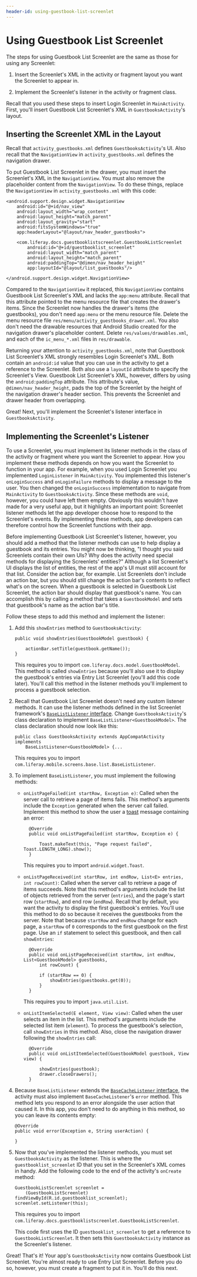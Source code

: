 ```yaml
---
header-id: using-guestbook-list-screenlet
---
```


# Using Guestbook List Screenlet

The steps for using Guestbook List Screenlet are the same as those for using any
Screenlet: 

1. Insert the Screenlet's XML in the activity or fragment layout you want the 
   Screenlet to appear in. 

2. Implement the Screenlet's listener in the activity or fragment class. 

Recall that you used these steps to insert Login Screenlet in `MainActivity`. 
First, you'll insert Guestbook List Screenlet's XML in `GuestbooksActivity`'s 
layout. 

## Inserting the Screenlet XML in the Layout

Recall that `activity_guestbooks.xml` defines `GuestbooksActivity`'s UI. Also 
recall that the `NavigationView` in `activity_guestbooks.xml` defines the 
navigation drawer. 

To put Guestbook List Screenlet in the drawer, you must insert the
Screenlet's XML in the `NavigationView`. You must also remove the
placeholder content from the `NavigationView`. To do these things, replace
the `NavigationView` in `activity_guestbooks.xml` with this code: 

    <android.support.design.widget.NavigationView
        android:id="@+id/nav_view"
        android:layout_width="wrap_content"
        android:layout_height="match_parent"
        android:layout_gravity="start"
        android:fitsSystemWindows="true"
        app:headerLayout="@layout/nav_header_guestbooks">

        <com.liferay.docs.guestbooklistscreenlet.GuestbookListScreenlet
            android:id="@+id/guestbooklist_screenlet"
            android:layout_width="match_parent"
            android:layout_height="match_parent"
            android:paddingTop="@dimen/nav_header_height"
            app:layoutId="@layout/list_guestbooks"/>

    </android.support.design.widget.NavigationView>

Compared to the `NavigationView` it replaced, this `NavigationView` contains 
Guestbook List Screenlet's XML and lacks the `app:menu` attribute. Recall that 
this attribute pointed to the menu resource file that creates the drawer's 
items. Since the Screenlet now handles the drawer's items (the guestbooks), you 
don't need `app:menu` or the menu resource file. Delete the menu resource file 
`res/menu/activity_guestbooks_drawer.xml`. You also don't need the drawable 
resources that Android Studio created for the navigation drawer's placeholder 
content. Delete `res/values/drawables.xml`, and each of the `ic_menu_*.xml` 
files in `res/drawable`.

Returning your attention to `activity_guestbooks.xml`, note that Guestbook List 
Screenlet's XML strongly resembles Login Screenlet's XML. Both contain an 
`android:id` value that you can use in the activity to get a reference to the 
Screenlet. Both also use a `layoutId` attribute to specify the Screenlet's View. 
Guestbook List Screenlet's XML, however, differs by using the 
`android:paddingTop` attribute. This attribute's value, 
`@dimen/nav_header_height`, pads the top of the Screenlet by the height of the 
navigation drawer's header section. This prevents the Screenlet and drawer 
header from overlapping. 

Great! Next, you'll implement the Screenlet's listener interface in 
`GuestbooksActivity`. 

## Implementing the Screenlet's Listener

To use a Screenlet, you must implement its listener methods in the class of the 
activity or fragment where you want the Screenlet to appear. How you implement 
these methods depends on how you want the Screenlet to function in your app. For 
example, when you used Login Screenlet you implemented `LoginListener` in 
`MainActivity`. You implemented this listener's `onLoginSuccess` and 
`onLoginFailure` methods to display a message to the user. You then changed the 
`onLoginSuccess` implementation to navigate from `MainActivity` to 
`GuestbooksActivity`. Since these methods are `void`, however, you could have 
left them empty. Obviously this wouldn't have made for a very useful app, but it 
highlights an important point: Screenlet listener methods let the app developer 
choose how to respond to the Screenlet's events. By implementing these methods, 
app developers can therefore control how the Screenlet functions with their app. 

Before implementing Guestbook List Screenlet's listener, however, you should add 
a method that the listener methods can use to help display a guestbook and its 
entries. You might now be thinking, "I thought you said Screenlets contain their 
own UIs? Why does the activity need special methods for displaying the 
Screenlets' entities?" Although a list Screenlet's UI displays the list of 
entities, the rest of the app's UI must still account for that list. Consider 
the action bar, for example. List Screenlets don't include an action bar, but 
you should still change the action bar's contents to reflect what's on the 
screen. When a guestbook is selected in Guestbook List Screenlet, the action bar 
should display that guestbook's name. You can accomplish this by calling a 
method that takes a `GuestbookModel` and sets that guestbook's name as the 
action bar's title. 

Follow these steps to add this method and implement the listener:

1.  Add this `showEntries` method to `GuestbooksActivity`: 

        public void showEntries(GuestbookModel guestbook) {

            actionBar.setTitle(guestbook.getName());
        }

    This requires you to import `com.liferay.docs.model.GuestbookModel`. This 
    method is called `showEntries` because you'll also use it to display the 
    guestbook's entries via Entry List Screenlet (you'll add this code later). 
    You'll call this method in the listener methods you'll implement to process 
    a guestbook selection. 

2.  Recall that Guestbook List Screenlet doesn't need any custom listener
    methods. It can use the listener methods defined in the list Screenlet
    framework's 
    [`BaseListListener` interface](https://github.com/liferay/liferay-screens/blob/2.1.0/android/library/src/main/java/com/liferay/mobile/screens/base/list/BaseListListener.java). 
    Change `GuestbooksActivity`'s class declaration to implement
    `BaseListListener<GuestbookModel>`. The class declaration should now look 
    like this: 

        public class GuestbooksActivity extends AppCompatActivity implements 
            BaseListListener<GuestbookModel> {...

    This requires you to import 
    `com.liferay.mobile.screens.base.list.BaseListListener`. 

3.  To implement `BaseListListener`, you must implement the following methods:

    - `onListPageFailed(int startRow, Exception e)`: Called when the server call 
      to retrieve a page of items fails. This method's arguments include the 
      `Exception` generated when the server call failed. Implement this method 
      to show the user a 
      [toast](https://developer.android.com/guide/topics/ui/notifiers/toasts.html) 
      message containing an error: 

            @Override
            public void onListPageFailed(int startRow, Exception e) {

                Toast.makeText(this, "Page request failed", Toast.LENGTH_LONG).show();
            }

        This requires you to import `android.widget.Toast`. 

    - `onListPageReceived(int startRow, int endRow, List<E> entries, int rowCount)`: 
      Called when the server call to retrieve a page of items succeeds. Note 
      that this method's arguments include the list of objects retrieved from 
      the server (`entries`), and the page's start row (`startRow`), and end row 
      (`endRow`). Recall that by default, you want the activity to display the 
      first guestbook's entries. You'll use this method to do so because it 
      receives the guestbooks from the server. Note that because `startRow` and 
      `endRow` change for each page, a `startRow` of `0` corresponds to the 
      first guestbook on the first page. Use an `if` statement to select this 
      guestbook, and then call `showEntries`: 

            @Override
            public void onListPageReceived(int startRow, int endRow, List<GuestbookModel> guestbooks, 
                int rowCount) {

                if (startRow == 0) {
                    showEntries(guestbooks.get(0));
                }
            }

        This requires you to import `java.util.List`. 

    - `onListItemSelected(E element, View view)`: Called when the user selects 
      an item in the list. This method's arguments include the selected list 
      item (`element`). To process the guestbook's selection, call `showEntries` 
      in this method. Also, close the navigation drawer following the 
      `showEntries` call: 

            @Override
            public void onListItemSelected(GuestbookModel guestbook, View view) {

                showEntries(guestbook);
                drawer.closeDrawers();
            }

4.  Because `BaseListListener` extends the 
    [`BaseCacheListener` interface](https://github.com/liferay/liferay-screens/blob/2.1.0/android/library/src/main/java/com/liferay/mobile/screens/base/interactor/listener/BaseCacheListener.java), 
    the activity must also implement `BaseCacheListener`'s `error` method. This
    method lets you respond to an error alongside the user action that caused 
    it. In this app, you don't need to do anything in this method, so you can 
    leave its contents empty: 

        @Override
        public void error(Exception e, String userAction) {

        }

5.  Now that you've implemented the listener methods, you must set
    `GuestbooksActivity` as the listener. This is where the
    `guestbooklist_screenlet` ID that you set in the Screenlet's XML comes in
    handy. Add the following code to the end of the activity's `onCreate`
    method: 

        GuestbookListScreenlet screenlet = 
            (GuestbookListScreenlet) findViewById(R.id.guestbooklist_screenlet);
        screenlet.setListener(this);

    This requires you to import 
    `com.liferay.docs.guestbooklistscreenlet.GuestbookListScreenlet`. 

    This code first uses the ID `guestbooklist_screenlet` to get a reference to 
    `GuestbookListScreenlet`. It then sets this `GuestbooksActivity` instance as 
    the Screenlet's listener. 

Great! That's it! Your app's `GuestbooksActivity` now contains Guestbook List 
Screenlet. You're almost ready to use Entry List Screenlet. Before you do so, 
however, you must create a fragment to put it in. You'll do this next. 

